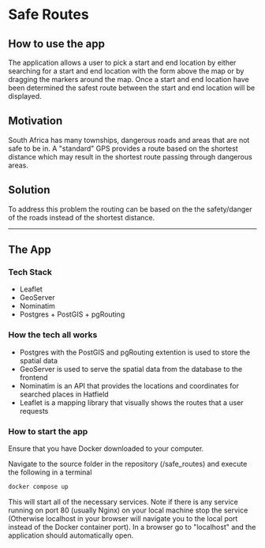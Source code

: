 # Safe Routes

## How to use the app

The application allows a user to pick a start and end location by either searching for a start and end location with the form above the map or by dragging the markers around the map. Once a start and end location have been determined the safest route between the start and end location will be displayed.

## Motivation

South Africa has many townships, dangerous roads and areas that are not safe to be in. A "standard" GPS provides a route based on the shortest distance which may result in the shortest route passing through dangerous areas.

## Solution

To address this problem the routing can be based on the the safety/danger of the roads instead of the shortest distance.

---

## The App

### Tech Stack

- Leaflet
- GeoServer
- Nominatim
- Postgres + PostGIS + pgRouting

### How the tech all works

- Postgres with the PostGIS and pgRouting extention is used to store the spatial data
- GeoServer is used to serve the spatial data from the database to the frontend
- Nominatim is an API that provides the locations and coordinates for searched places in Hatfield
- Leaflet is a mapping library that visually shows the routes that a user requests

### How to start the app
Ensure that you have Docker downloaded to your computer.

Navigate to the source folder in the repository (/safe_routes) and execute the following in a terminal

```bash
docker compose up
```

This will start all of the necessary services. Note if there is any service running on port 80 (usually Nginx) on your local machine stop the service (Otherwise localhost in your browser will navigate you to the local port instead of the Docker container port). In a browser go to "localhost" and the application should automatically open.
